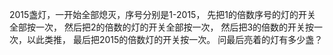 2015盏灯，一开始全部熄灭，序号分别是1-2015，
先把1的倍数序号的灯的开关全部按一次，
然后把2的倍数的灯的开关全部按一次，
然后把3的倍数的开关按一次，以此类推，
最后把2015的倍数灯的开关按一次。
问最后亮着的灯有多少盏？